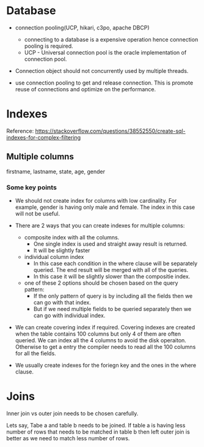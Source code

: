 # Database

- connection pooling(UCP, hikari, c3po, apache DBCP)
    - connecting to a database is a expensive operation hence connection pooling is required.
    - UCP - Universal connection pool is the oracle implementation of connection pool. 

- Connection object should not concurrently used by multiple threads.
- use connection pooling to get and release connection. This is promote reuse of connections and optimize on the performance.


# Indexes

Reference: https://stackoverflow.com/questions/38552550/create-sql-indexes-for-complex-filtering

## Multiple columns
firstname, lastname, state, age, gender 

### Some key points
- We should not create index for columns with low cardinality. For example, gender is having only male and female. The index in this case will not be useful. 
- There are 2 ways that you can create indexes for multiple columns:
    - composite index with all the columns. 
        - One single index is used and straight away result is returned.
        - It will be slightly faster
    - individual column index
        - In this case each condition in the where clause will be separately queried. The end result will be merged with all of the queries.
        - In this case it will be slightly slower than the compositie index.
    - one of these 2 options should be chosen based on the query pattern:
        - If the only pattern of query is by including all the fields then we can go with that index.
        - But if we need multiple fields to be queried separately then we can go with individual index.

- We can create covering index if required. Covering indexes are created when the table contains 100 columns but only 4 of them are often queried. We can index all the 4 columns to avoid the disk operaiton. Otherwise to get a entry the compiler needs to read all the 100 columns for all the fields. 

- We usually create indexes for the foriegn key and the ones in the where clause.

# Joins

Inner join vs outer join needs to be chosen carefully.

Lets say, Tabe a and table b needs to be joined. If table a is having less number of rows that needs to be matched in table b then left outer join is better as we need to match less number of rows.